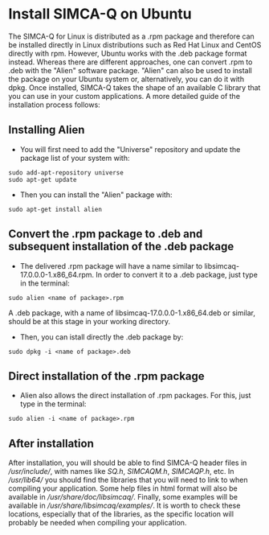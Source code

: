 # Install SIMCA-Q on Ubuntu

The SIMCA-Q for Linux is distributed as a .rpm package and therefore can be installed directly in Linux distributions such as Red Hat Linux and CentOS directly with rpm. However, Ubuntu works
with the .deb package format instead. Whereas there are different approaches, one can convert .rpm to .deb with the "Alien" software package. "Alien" can also be used to install the package on
your Ubuntu system or, alternatively, you can do it with dpkg. Once installed, SIMCA-Q takes the shape of an available C library that you can use in your custom applications.
A more detailed guide of the installation process follows:

## Installing Alien

- You will first need to add the "Universe" repository and update the package list of your system with:
```
sudo add-apt-repository universe
sudo apt-get update
```

- Then you can install the "Alien" package with:
```
sudo apt-get install alien
```

## Convert the .rpm package to .deb and subsequent installation of the .deb package

- The delivered .rpm package will have a name similar to libsimcaq-17.0.0.0-1.x86_64.rpm. In order to convert it to a .deb package, just type in the terminal:
```
sudo alien <name of package>.rpm
```
A .deb package, with a name of libsimcaq-17.0.0.0-1.x86_64.deb or similar, should be at this stage in your working directory.

- Then, you can istall directly the .deb package by:
```
sudo dpkg -i <name of package>.deb
```

## Direct installation of the .rpm package

- Alien also allows the direct installation of .rpm packages. For this, just type in the terminal:
```
sudo alien -i <name of package>.rpm
```

## After installation

After installation, you will should be able to find SIMCA-Q header files in */usr/include/*, with names like *SQ.h*, *SIMCAQM.h*, *SIMCAQP.h*, etc. In */usr/lib64/* you should find the libraries that
you will need to link to when compiling your application. Some help files in html format will also be available in */usr/share/doc/libsimcaq/*. Finally, some examples will be available in
*/usr/share/libsimcaq/examples/*. It is worth to check these locations, especially that of the libraries, as the specific location will probably be needed when compiling your application.